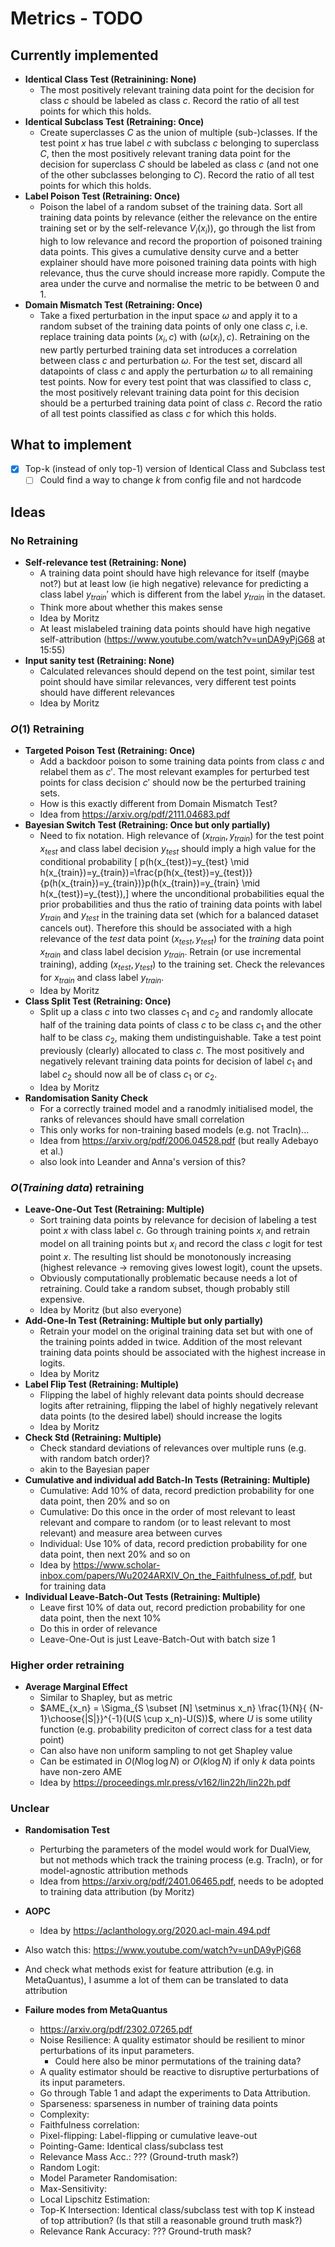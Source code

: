 # Metrics - TODO

## Currently implemented

- **Identical Class Test (Retrainining: None)**
    - The most positively relevant training data point for the decision for class $c$ should be labeled as class $c$. Record the ratio of all test points for which this holds.
- **Identical Subclass Test (Retraining: Once)**
    - Create superclasses $C$ as the union of multiple (sub-)classes. If the test point $x$ has true label $c$ with subclass $c$ belonging to superclass $C$, then the most positively relevant traning data point for the decision for superclass $C$ should be labeled as class $c$ (and not one of the other subclasses belonging to $C$). Record the ratio of all test points for which this holds.
- **Label Poison Test (Retraining: Once)**
    - Poison the label of a random subset of the training data. Sort all training data points by relevance (either the relevance on the entire training set or by the self-relevance $V_i(x_i)$), go through the list from high to low relevance and record the proportion of poisoned training data points. This gives a cumulative density curve and a better explainer should have more poisoned training data points with high relevance, thus the curve should increase more rapidly. Compute the area under the curve and normalise the metric to be between 0 and 1.
- **Domain Mismatch Test (Retraining: Once)**
    - Take a fixed perturbation in the input space $\omega$ and apply it to a random subset of the training data points of only one class $c$, i.e. replace training data points $(x_i,c)$ with $(\omega(x_i), c)$. Retraining on the new partly perturbed training data set introduces a correlation between class $c$ and perturbation $\omega$. For the test set, discard all datapoints of class $c$ and apply the perturbation $\omega$ to all remaining test points. Now for every test point that was classified to class $c$, the most positively relevant training data point for this decision should be a perturbed training data point of class $c$. Record the ratio of all test points classified as class $c$ for which this holds.

## What to implement

- [x] Top-k (instead of only top-1) version of Identical Class and Subclass test
    - [ ] Could find a way to change $k$ from config file and not hardcode

## Ideas

### No Retraining
- **Self-relevance test (Retraining: None)**
    - A training data point should have high relevance for itself (maybe not?) but at least low (ie high negative) relevance for predicting a class label ${y_{train}}'$ which is different from the label $y_{train}$ in the dataset.
    - Think more about whether this makes sense 
    - Idea by Moritz
    - At least mislabeled training data points should have high negative self-attribution (https://www.youtube.com/watch?v=unDA9yPjG68 at 15:55)
- **Input sanity test (Retraining: None)**
    - Calculated relevances should depend on the test point, similar test point should have similar relevances, very different test points should have different relevances
    - Idea by Moritz

### $O(1)$ Retraining
- **Targeted Poison Test (Retraining: Once)**
    - Add a backdoor poison to some training data points from class $c$ and relabel them as $c'$. The most relevant examples for perturbed test points for class decision $c'$ should now be the perturbed training sets.
    - How is this exactly different from Domain Mismatch Test?
    - Idea from https://arxiv.org/pdf/2111.04683.pdf
- **Bayesian Switch Test (Retraining: Once but only partially)**
    - Need to fix notation. High relevance of $(x_{train}, y_{train})$ for the test point $x_{test}$ and class label decision $y_{test}$ should imply a high value for the conditional probability
    \[ p(h(x_{test})=y_{test} \mid h(x_{train})=y_{train})=\frac{p(h(x_{test})=y_{test})}{p(h(x_{train})=y_{train})}p(h(x_{train})=y_{train} \mid  h(x_{test})=y_{test}),\]
    where the unconditional probabilities equal the prior probabilities and thus the ratio of training data points with label $y_{train}$ and $y_{test}$ in the training data set (which for a balanced dataset cancels out). Therefore this should be associated with a high relevance of the *test* data point $(x_{test}, y_{test})$ for the *training* data point $x_{train}$ and class label decision $y_{train}$.
    Retrain (or use incremental training), adding $(x_{test}, y_{test})$ to the training set. Check the relevances for $x_{train}$ and class label $y_{train}$.
    - Idea by Moritz
- **Class Split Test (Retraining: Once)**
    - Split up a class $c$ into two classes $c_1$ and $c_2$ and randomly allocate half of the training data points of class $c$ to be class $c_1$ and the other half to be class $c_2$, making them undistinguishable. Take a test point previously (clearly) allocated to class $c$. The most positively and negatively relevant training data points for decision of label $c_1$ and label $c_2$ should now all be of class $c_1$ or $c_2$.
    - Idea by Moritz
- **Randomisation Sanity Check**
    - For a correctly trained model and a ranodmly initialised model, the ranks of relevances should have small correlation
    - This only works for non-training based models (e.g. not TracIn)...
    - Idea from https://arxiv.org/pdf/2006.04528.pdf (but really Adebayo et al.)
    - also look into Leander and Anna's version of this?

### $O(Training\ data)$ retraining
- **Leave-One-Out Test (Retraining: Multiple)**
    - Sort training data points by relevance for decision of labeling a test point $x$ with class label $c$. Go through training points $x_i$ and retrain model on all training points but $x_i$ and record the class $c$ logit for test point $x$. The resulting list should be monotonously increasing (highest relevance -> removing gives lowest logit), count the upsets.
    - Obviously computationally problematic because needs a lot of retraining. Could take a random subset, though probably still expensive.
    - Idea by Moritz (but also everyone)
- **Add-One-In Test (Retraining: Multiple but only partially)**
    - Retrain your model on the original training data set but with one of the training points added in twice. Addition of the most relevant training data points should be associated with the highest increase in logits.
    - Idea by Moritz
- **Label Flip Test (Retraining: Multiple)**
    - Flipping the label of highly relevant data points should decrease logits after retraining, flipping the label of highly negatively relevant data points (to the desired label) should increase the logits
    - Idea by Moritz
- **Check Std (Retraining: Multiple)**
    - Check standard deviations of relevances over multiple runs (e.g. with random batch order)?
    - akin to the Bayesian paper
- **Cumulative and individual add Batch-In Tests (Retraining: Multiple)**
    - Cumulative: Add 10% of data, record prediction probability for one data point, then 20% and so on
    - Cumulative: Do this once in the order of most relevant to least relevant and compare to random (or to least relevant to most relevant) and measure area between curves
    - Individual: Use 10% of data, record prediction probability for one data point, then next 20% and so on
    - Idea by https://www.scholar-inbox.com/papers/Wu2024ARXIV_On_the_Faithfulness_of.pdf, but for training data
- **Individual Leave-Batch-Out Tests (Retraining: Multiple)**
    - Leave first 10% of data out, record prediction probability for one data point, then the next 10%
    - Do this in order of relevance
    - Leave-One-Out is just Leave-Batch-Out with batch size 1

### Higher order retraining
- **Average Marginal Effect** 
    - Similar to Shapley, but as metric
    - $AME_{x_n} = \Sigma_{S \subset [N] \setminus x_n} \frac{1}{N}{ {N-1}\choose{|S|}}^{-1}(U(S \cup x_n)-U(S))$, where $U$ is some utility function (e.g. probability prediciton of correct class for a test data point)
    - Can also have non uniform sampling to not get Shapley value
    - Can be estimated in $O(N \log \log N)$ or $O(k \log N)$ if only $k$ data points have non-zero AME
    - Idea by https://proceedings.mlr.press/v162/lin22h/lin22h.pdf

### Unclear
- **Randomisation Test**
    - Perturbing the parameters of the model would work for DualView, but not methods which track the training process (e.g. TracIn), or for model-agnostic attribution methods
    - Idea from https://arxiv.org/pdf/2401.06465.pdf, needs to be adopted to training data attribution (by Moritz)

- **AOPC**
    - Idea by https://aclanthology.org/2020.acl-main.494.pdf



- Also watch this: https://www.youtube.com/watch?v=unDA9yPjG68
- And check what methods exist for feature attribution (e.g. in MetaQuantus), I asumme a lot of them can be translated to data attribution

- **Failure modes from MetaQuantus**
    - https://arxiv.org/pdf/2302.07265.pdf
    - Noise Resilience: A quality estimator should be resilient to minor perturbations of its input parameters.
        - Could here also be minor permutations of the training data?
    - A quality estimator should be reactive to disruptive perturbations of its input parameters.
    - Go through Table 1 and adapt the experiments to Data Attribution.
    - Sparseness: sparseness in number of training data points
    - Complexity: 
    - Faithfulness correlation:
    - Pixel-flipping: Label-flipping or cumulative leave-out
    - Pointing-Game: Identical class/subclass test
    - Relevance Mass Acc.: ??? (Ground-truth mask?)
    - Random Logit:
    - Model Parameter Randomisation:
    - Max-Sensitivity:
    - Local Lipschitz Estimation:
    - Top-K Intersection: Identical class/subclass test with top K instead of top attribution? (Is that still a reasonable ground truth mask?)
    - Relevance Rank Accuracy: ??? Ground-truth mask?